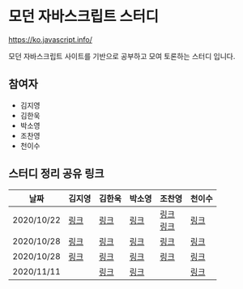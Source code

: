 # 모던 자바스크립트 스터디

https://ko.javascript.info/

모던 자바스크립트 사이트를 기반으로 공부하고 모여 토론하는 스터디 입니다.

## 참여자

* 김지영
* 김한욱
* 박소영
* 조찬영
* 천이수

## 스터디 정리 공유 링크

| 날짜 | 김지영 | 김한욱 | 박소영 | 조찬영 | 천이수 |
|---|---|---|---|---|---|
| 2020/10/22 |[링크](https://www.notion.so/try-catch-25433ec1eee048fdbc5c550ed499283d)| [링크](https://www.notion.so/lukehanwook/50c11e6406114ab399331cf9ebf6d2ea) |  [링크](https://soobakba.tistory.com/43) | [링크](https://chanyeong.com/blog/post/30) <br/> [링크](https://chanyeong.com/blog/post/32) | [링크](https://leesoo7595.github.io/javascript/2020/10/11/Javascript_error_handling) |
| 2020/10/28 | [링크](https://www.notion.so/Promise-async-await-c11d9984dea8440c9950d239efb64c2f)|[링크](https://www.notion.so/lukehanwook/Promise-a55cff9c86124b70810964b96ab90e6f) | [링크](https://soobakba.tistory.com/45) | [링크](https://chanyeong.com/blog/post/33) | [링크](https://leesoo7595.github.io/javascript/2020/10/26/Javascript_callback) |
| 2020/10/28 |[링크](https://www.notion.so/e604665fdcc14569939406dc1baefcb4) |[링크](https://www.notion.so/lukehanwook/838f76a5261747e1b4bc0557807031c0) | [링크](https://soobakba.tistory.com/47) | [링크](https://chanyeong.com/blog/post/34) | [링크](https://leesoo7595.github.io/javascript/2020/11/03/Javascript_Promise_&_Error/) |
| 2020/11/11 |  | [링크](https://www.notion.so/lukehanwook/async-function-await-50e5a8666457478692c363d1ae446388) | [링크](https://soobakba.tistory.com/48)  |  | [링크](https://leesoo7595.github.io/javascript/2020/11/08/Javascript_microtask/) |
